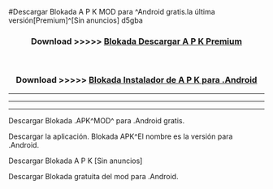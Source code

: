 #Descargar Blokada  A P K MOD para ^Android gratis.la última versión[Premium]^[Sin anuncios] d5gba



<div align="center">
<h3>Download >>>>> <a href="https://es-web.web.app/?es= Blokada ">Blokada  Descargar A P K Premium</a></h3><br>

<h3>Download >>>>> <a href="https://es-web.web.app/?es= Blokada ">Blokada  Instalador de A P K para .Android</a></h3>
</div>


----------------------------------------------------------

----------------------------------------------------------

----------------------------------------------------------

Descargar Blokada  .APK^MOD^ para .Android gratis.

Descargar la aplicación. Blokada  APK^El nombre es la versión para .Android.

Descargar Blokada  A P K [Sin anuncios]

Descargar Blokada  gratuita del mod para .Android.